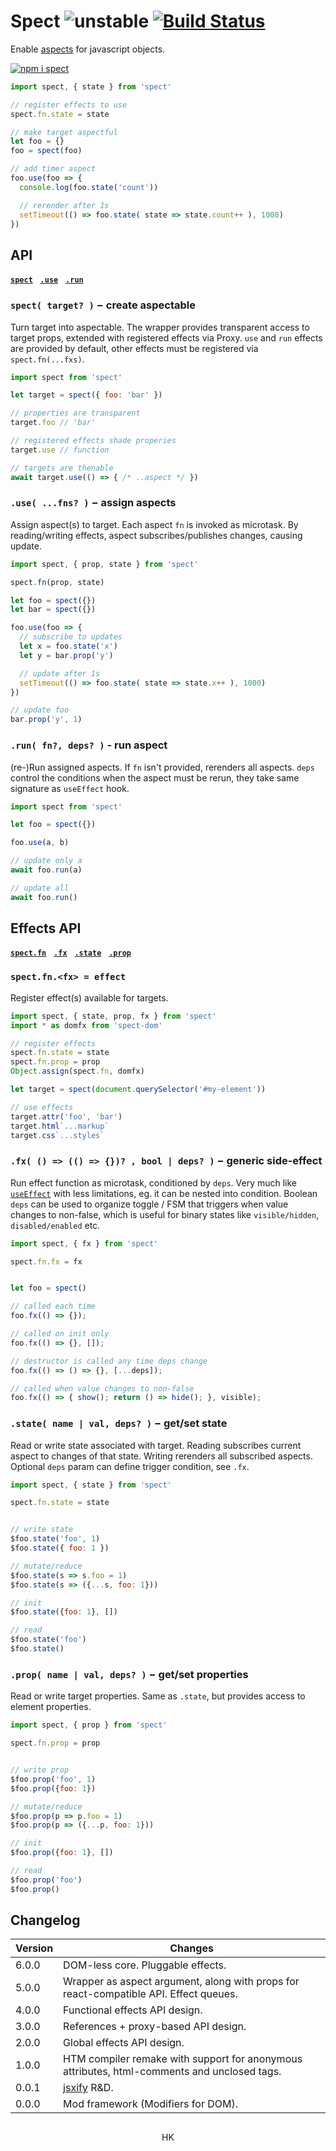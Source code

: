 # Spect ![unstable](https://img.shields.io/badge/stability-unstable-yellow) [![Build Status](https://travis-ci.org/spectjs/spect.svg?branch=master)](https://travis-ci.org/spectjs/spect)

Enable [aspects](https://en.wikipedia.org/wiki/Aspect-oriented_programming) for javascript objects.


[![npm i spect](https://nodei.co/npm/spect.png?mini=true)](https://npmjs.org/package/spect/)

```js
import spect, { state } from 'spect'

// register effects to use
spect.fn.state = state

// make target aspectful
let foo = {}
foo = spect(foo)

// add timer aspect
foo.use(foo => {
  console.log(foo.state('count'))

  // rerender after 1s
  setTimeout(() => foo.state( state => state.count++ ), 1000)
})
```


## API

[**`spect`**](https://github.com/spectjs/spect/tree/nodom#spect-target---create-aspectable)&nbsp;&nbsp; [**`.use`**](https://github.com/spectjs/spect/tree/nodom#use-fns---assign-aspects)&nbsp;&nbsp; [**`.run`**](https://github.com/spectjs/spect/tree/nodom#run-fn-deps----run-aspect)


### `spect( target? )` − create aspectable

Turn target into aspectable. The wrapper provides transparent access to target props, extended with registered effects via Proxy. `use` and `run` effects are provided by default, other effects must be registered via `spect.fn(...fxs)`.

```js
import spect from 'spect'

let target = spect({ foo: 'bar' })

// properties are transparent
target.foo // 'bar'

// registered effects shade properies
target.use // function

// targets are thenable
await target.use(() => { /* ..aspect */ })
```

### `.use( ...fns? )` − assign aspects

Assign aspect(s) to target. Each aspect `fn` is invoked as microtask. By reading/writing effects, aspect subscribes/publishes changes, causing update.

```js
import spect, { prop, state } from 'spect'

spect.fn(prop, state)

let foo = spect({})
let bar = spect({})

foo.use(foo => {
  // subscribe to updates
  let x = foo.state('x')
  let y = bar.prop('y')

  // update after 1s
  setTimeout(() => foo.state( state => state.x++ ), 1000)
})

// update foo
bar.prop('y', 1)
```

### `.run( fn?, deps? )` - run aspect

(re-)Run assigned aspects. If `fn` isn't provided, rerenders all aspects. `deps` control the conditions when the aspect must be rerun, they take same signature as `useEffect` hook.

```js
import spect from 'spect'

let foo = spect({})

foo.use(a, b)

// update only a
await foo.run(a)

// update all
await foo.run()
```



## Effects API

[**`spect.fn`**]()&nbsp;&nbsp; [**`.fx`**](https://github.com/spectjs/spect/tree/nodom#fx-------bool--deps---generic-side-effect)&nbsp;&nbsp; [**`.state`**](https://github.com/spectjs/spect/tree/nodom#state-name--val-deps---getset-state)&nbsp;&nbsp; [**`.prop`**](https://github.com/spectjs/spect/tree/nodom#prop-name--val-deps---getset-properties)&nbsp;&nbsp;


### `spect.fn.<fx> = effect`

Register effect(s) available for targets.

```js
import spect, { state, prop, fx } from 'spect'
import * as domfx from 'spect-dom'

// register effects
spect.fn.state = state
spect.fn.prop = prop
Object.assign(spect.fn, domfx)

let target = spect(document.querySelector('#my-element'))

// use effects
target.attr('foo', 'bar')
target.html`...markup`
target.css`...styles`
```

### `.fx( () => (() => {})? , bool | deps? )` − generic side-effect

Run effect function as microtask, conditioned by `deps`. Very much like [`useEffect`](https://reactjs.org/docs/hooks-effect.html) with less limitations, eg. it can be nested into condition. Boolean `deps` can be used to organize toggle / FSM that triggers when value changes to non-false, which is useful for binary states like `visible/hidden`, `disabled/enabled` etc.

```js
import spect, { fx } from 'spect'

spect.fn.fx = fx


let foo = spect()

// called each time
foo.fx(() => {});

// called on init only
foo.fx(() => {}, []);

// destructor is called any time deps change
foo.fx(() => () => {}, [...deps]);

// called when value changes to non-false
foo.fx(() => { show(); return () => hide(); }, visible);
```


### `.state( name | val, deps? )` − get/set state

Read or write state associated with target. Reading subscribes current aspect to changes of that state. Writing rerenders all subscribed aspects. Optional `deps` param can define trigger condition, see `.fx`.

```js
import spect, { state } from 'spect'

spect.fn.state = state


// write state
$foo.state('foo', 1)
$foo.state({ foo: 1 })

// mutate/reduce
$foo.state(s => s.foo = 1)
$foo.state(s => ({...s, foo: 1}))

// init
$foo.state({foo: 1}, [])

// read
$foo.state('foo')
$foo.state()
```


### `.prop( name | val, deps? )` − get/set properties

Read or write target properties. Same as `.state`, but provides access to element properties.

```js
import spect, { prop } from 'spect'

spect.fn.prop = prop


// write prop
$foo.prop('foo', 1)
$foo.prop({foo: 1})

// mutate/reduce
$foo.prop(p => p.foo = 1)
$foo.prop(p => ({...p, foo: 1}))

// init
$foo.prop({foo: 1}, [])

// read
$foo.prop('foo')
$foo.prop()
```


<!--
#### Internals

Internal methods are available for effects as

```js
import spect, { symbols } from 'spect'

spect.fn(function myEffect (arg, deps) {
  // `this` is `spect` instance
  // `this[symbols.target]` - initial target object

  // `this._deps(deps, destructor)` - is dependencies gate
  if (!this._deps(deps, () => { /* destructor */})) return this

  // `this._pub(path)` - publishes update of some name / path string
  // `this._sub(path, aspect?)` - subscribes current aspect to paths
  // `this[symbols.subscription]` - subscriptions dict
  // `this._run(aspect)` - runs aspect as microtask
  // `this[symbols.promise]` - internal queue
  // `this[symbols.aspects]` - internal map of assigned aspects

  return this
})
```
-->


## Changelog

Version | Changes
---|---
6.0.0 | DOM-less core. Pluggable effects.
5.0.0 | Wrapper as aspect argument, along with props for react-compatible API. Effect queues.
4.0.0 | Functional effects API design.
3.0.0 | References + proxy-based API design.
2.0.0 | Global effects API design.
1.0.0 | HTM compiler remake with support for anonymous attributes, html-comments and unclosed tags.
0.0.1 | [jsxify](https://github.com/scrapjs/jsxify) R&D.
0.0.0 | Mod framework (Modifiers for DOM).

##

<p align="center">HK</p>
